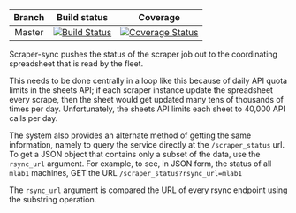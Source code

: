 | Branch | Build status | Coverage |
|:------:|:------------:|:--------:|
| Master | [![Build Status](https://travis-ci.org/m-lab/scraper-sync.svg?branch=master)](https://travis-ci.org/m-lab/scraper-sync) | [![Coverage Status](https://coveralls.io/repos/github/m-lab/scraper-sync/badge.svg?branch=master)](https://coveralls.io/github/m-lab/scraper-sync?branch=master) |

Scraper-sync pushes the status of the scraper job out to the coordinating
spreadsheet that is read by the fleet.

This needs to be done centrally in a loop like this because of daily API quota
limits in the sheets API; if each scraper instance update the spreadsheet every
scrape, then the sheet would get updated many tens of thousands of times per
day.  Unfortunately, the sheets API limits each sheet to 40,000 API calls per
day.

The system also provides an alternate method of getting the same information,
namely to query the service directly at the `/scraper_status` url. To get a JSON
object that contains only a subset of the data, use the `rsync_url` argument.
For example, to see, in JSON form, the status of all `mlab1` machines, GET the
URL `/scraper_status?rsync_url=mlab1`

The `rsync_url` argument is compared the URL of every rsync endpoint using
the substring operation.
